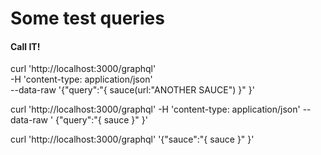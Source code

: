 # Some test queries

#### Call IT!

curl 'http://localhost:3000/graphql' \
-H 'content-type: application/json' \
 --data-raw '{"query":"{ sauce(url:\"ANOTHER SAUCE\") }" }'

curl 'http://localhost:3000/graphql' -H 'content-type: application/json' --data-raw ' {"query":"{ sauce }" }'

curl 'http://localhost:3000/graphql' '{"sauce":"{ sauce }" }'
